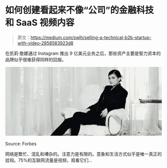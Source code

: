 # 如何创建看起来不像“公司”的金融科技和 SaaS 视频内容

> 原文：<https://medium.com/swlh/selling-a-technical-b2b-startup-with-video-2858583923d8>

在凯莉·詹娜通过 Instagram 推出 9 亿美元业务之后，那些资产主要是智力资本的品牌似乎很难获得同样的回报。

![](img/baa002a83acce6295b0fb407fe0b3f74.png)

Source: Forbes

网络是繁忙、混乱和嘈杂的。注意力是有限的。意象和生活方式似乎是唯一真正的挂钩。75%的互联网流量是视频，观看它们…